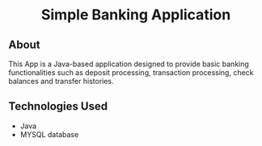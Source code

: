 <h1 align="center">Simple Banking Application</h1>

## About

This App is a Java-based application designed to provide basic banking functionalities such as deposit processing, transaction processing, check balances and transfer histories.

## Technologies Used

- Java
- MYSQL database



